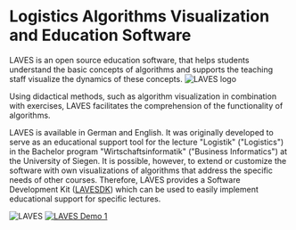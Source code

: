 # Logistics Algorithms Visualization and Education Software

LAVES is an open source education software, that helps students understand the basic concepts of algorithms and supports the teaching staff visualize the dynamics of these concepts.
![LAVES logo](https://www.wiwi.uni-siegen.de/mis/software/logo_small.png)

Using didactical methods, such as algorithm visualization in combination with exercises, LAVES facilitates the comprehension of the functionality of algorithms.

LAVES is available in German and English. It was originally developed to serve as an educational support tool for the lecture "Logistik" ("Logistics") in the Bachelor program "Wirtschaftsinformatik" ("Business Informatics") at the University of Siegen. It is possible, however, to extend or customize the software with own visualizations of algorithms that address the specific needs of other courses. Therefore, LAVES provides a Software Development Kit ([LAVESDK](https://github.com/LavesHSU/Laves-sdk)) which can be used to easily implement educational support for specific lectures.

![LAVES](https://www.wiwi.uni-siegen.de/mis/software/savings-av.png) [![LAVES Demo 1](https://img.youtube.com/vi/IK1XJlO6qO8/0.jpg)](https://www.youtube.com/watch?v=IK1XJlO6qO8)